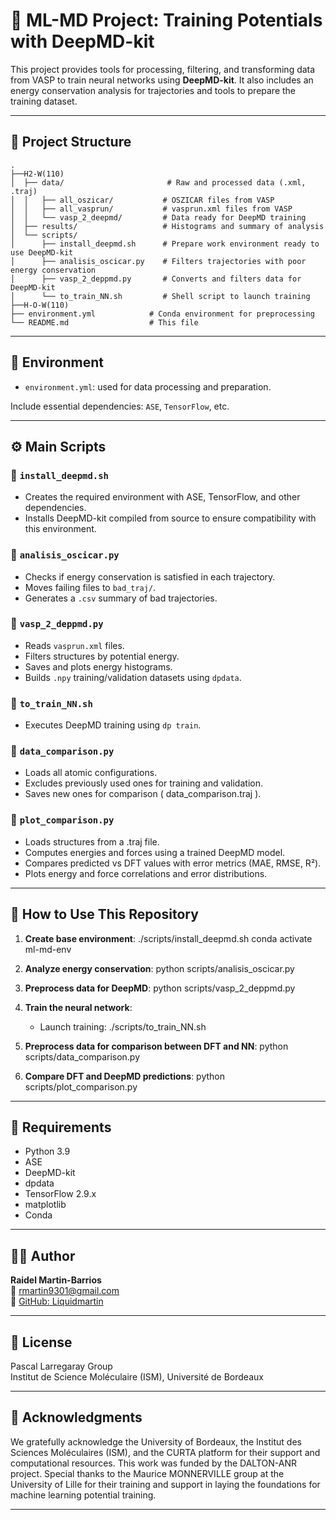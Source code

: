 # 🧠 ML-MD Project: Training Potentials with DeepMD-kit

This project provides tools for processing, filtering, and transforming data from VASP to train neural networks using **DeepMD-kit**. It also includes an energy conservation analysis for trajectories and tools to prepare the training dataset.

---

## 📂 Project Structure

```
.	
├──H2-W(110)
│  ├── data/                       # Raw and processed data (.xml, .traj)
│  │   ├── all_oszicar/           # OSZICAR files from VASP
│  │   ├── all_vasprun/           # vasprun.xml files from VASP
│  │   └── vasp_2_deepmd/         # Data ready for DeepMD training
│  ├── results/                   # Histograms and summary of analysis
│  └── scripts/
│      ├── install_deepmd.sh      # Prepare work environment ready to use DeepMD-kit
│      ├── analisis_oscicar.py    # Filters trajectories with poor energy conservation
│      ├── vasp_2_deppmd.py       # Converts and filters data for DeepMD-kit
│      └── to_train_NN.sh         # Shell script to launch training
├──H-O-W(110)
├── environment.yml            # Conda environment for preprocessing
└── README.md                  # This file
```

---

## 🔧 Environment

- `environment.yml`: used for data processing and preparation.

Include essential dependencies: `ASE`, `TensorFlow`, etc.

---

## ⚙️ Main Scripts

### 🔹 `install_deepmd.sh`
- Creates the required environment with ASE, TensorFlow, and other dependencies.
- Installs DeepMD-kit compiled from source to ensure compatibility with this environment.

### 🔹 `analisis_oscicar.py`
- Checks if energy conservation is satisfied in each trajectory.
- Moves failing files to `bad_traj/`.
- Generates a `.csv` summary of bad trajectories.

### 🔹 `vasp_2_deppmd.py`
- Reads `vasprun.xml` files.
- Filters structures by potential energy.
- Saves and plots energy histograms.
- Builds `.npy` training/validation datasets using `dpdata`.

### 🔹 `to_train_NN.sh`
- Executes DeepMD training using `dp train`.

### 🔹 `data_comparison.py`
- Loads all atomic configurations.
- Excludes previously used ones for training and validation.
- Saves new ones for comparison ( data_comparison.traj ).

### 🔹 `plot_comparison.py`
- Loads structures from a .traj file.
- Computes energies and forces using a trained DeepMD model.
- Compares predicted vs DFT values with error metrics (MAE, RMSE, R²).
- Plots energy and force correlations and error distributions.


---

## 🚀 How to Use This Repository

1. **Create base environment**:
   ./scripts/install_deepmd.sh
   conda activate ml-md-env

2. **Analyze energy conservation**:
   python scripts/analisis_oscicar.py

3. **Preprocess data for DeepMD**:
   python scripts/vasp_2_deppmd.py

4. **Train the neural network**:
   - Launch training:
     ./scripts/to_train_NN.sh

5. **Preprocess data for comparison between DFT and NN**:
   python scripts/data_comparison.py

6. **Compare DFT and DeepMD predictions**:
   python scripts/plot_comparison.py
     

---

## 🧬 Requirements

- Python 3.9
- ASE
- DeepMD-kit
- dpdata
- TensorFlow 2.9.x
- matplotlib
- Conda

---

## 🧑‍💻 Author

**Raidel Martin-Barrios**  
📧 rmartin9301@gmail.com  
🔗 [GitHub: Liquidmartin](https://github.com/Liquidmartin)

---

## 📄 License

Pascal Larregaray Group  
Institut de Science Moléculaire (ISM), Université de Bordeaux

---

## 📄 Acknowledgments 


We gratefully acknowledge the University of Bordeaux, the Institut des Sciences Moléculaires (ISM), and the CURTA platform for their support and computational resources. This work was funded by the DALTON-ANR project. Special thanks to the Maurice MONNERVILLE group at the University of Lille for their training and support in laying the foundations for machine learning potential training.

---

